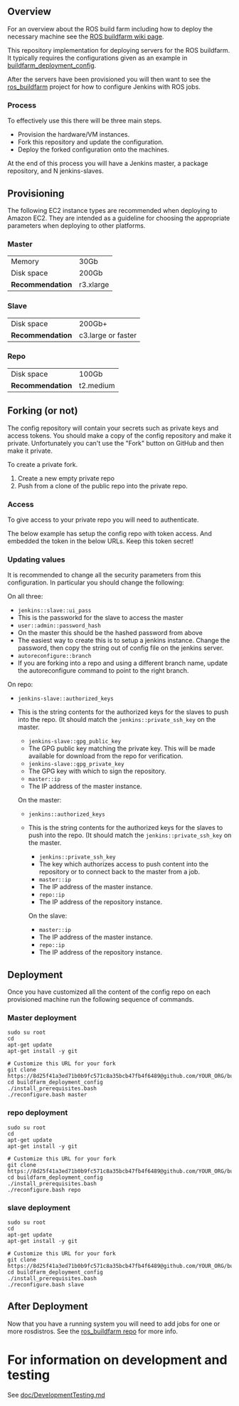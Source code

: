 ## Overview

For an overview about the ROS build farm including how to deploy the necessary
machine see the [ROS buildfarm wiki page](http://wiki.ros.org/buildfarm).


This repository implementation for deploying servers for the ROS buildfarm.
It typically requires the configurations given as an example in  [buildfarm_deployment_config](https://github.com/ros-infrastructure/buildfarm_deployment_config).

After the servers have been provisioned you will then want to see the [ros_buildfarm](https://github.com/ros-infrastructure/ros_buildfarm) project for how to configure Jenkins with ROS jobs.

### Process

To effectively use this there will be three main steps.
* Provision the hardware/VM instances.
* Fork this repository and update the configuration.
* Deploy the forked configuration onto the machines.

At the end of this process you will have a Jenkins master, a package repository, and N jenkins-slaves.

## Provisioning

The following EC2 instance types are recommended when deploying to Amazon EC2.
They are intended as a guideline for choosing the appropriate parameters when deploying to other platforms.

### Master

<table>
<tr><td>Memory</td><td>30Gb</td></tr>
<tr><td>Disk space</td><td>200Gb</td></tr>
<tr><td><strong>Recommendation</strong></td><td>r3.xlarge</td></tr>
</table>

### Slave

<table>
<tr><td>Disk space</td><td>200Gb+</td></tr>
<tr><td><strong>Recommendation</strong></td><td>c3.large or faster</td></tr>
</table>

### Repo

<table>
<tr><td>Disk space</td><td>100Gb</td></tr>
<tr><td><strong>Recommendation</strong></td><td>t2.medium</td></tr>
</table>

## Forking (or not)

The config repository will contain your secrets such as private keys and access tokens.
You should make a copy of the config repository and make it private.
Unfortunately you can't use the "Fork" button on GitHub and then make it private.

To create a private fork.

1. Create a new empty private repo
1. Push from a clone of the public repo into the private repo.

### Access

To give access to your private repo you will need to authenticate.

The below example has setup the config repo with token access.
And embedded the token in the below URLs.
Keep this token secret!

### Updating values

It is recommended to change all the security parameters from this configuration.
In particular you should change the following:

On all three:
* `jenkins::slave::ui_pass`
* This is the passworkd for the slave to access the master
* `user::admin::password_hash`
* On the master this should be the hashed password from above
* The easiest way to create this is to setup a jenkins instance. Change the password, then copy the string out of config file on the jenkins server.
* `autoreconfigure::branch`
* If you are forking into a repo and using a different branch name, update the autoreconfigure command to point to the right branch.

On repo:
* `jenkins-slave::authorized_keys`
* This is the string contents for the authorized keys for the slaves to push into the repo. (It should match the `jenkins::private_ssh_key` on the master.
  * `jenkins-slave::gpg_public_key`
  * The GPG public key matching the private key. This will be made available for download from the repo for verification.
  * `jenkins-slave::gpg_private_key`
  * The GPG key with which to sign the repository.
  * `master::ip`
  * The IP address of the master instance.

  On the master:
  * `jenkins::authorized_keys`
  * This is the string contents for the authorized keys for the slaves to push into the repo. (It should match the `jenkins::private_ssh_key` on the master.
    * `jenkins::private_ssh_key`
    * The key which authorizes access to push content into the repository or to connect back to the master from a job.
    * `master::ip`
    * The IP address of the master instance.
    * `repo::ip`
    * The IP address of the repository instance.

    On the slave:
    * `master::ip`
    * The IP address of the master instance.
    * `repo::ip`
    * The IP address of the repository instance.


## Deployment

Once you have customized all the content of the config repo on each provisioned machine run the following sequence of commands.

### Master deployment

    sudo su root
    cd
    apt-get update
    apt-get install -y git

    # Customize this URL for your fork
    git clone https://8d25f41a3ed71b0b9fc571c8a35bcb47fb4f6489@github.com/YOUR_ORG/buildfarm_deployment_config.git
    cd buildfarm_deployment_config
    ./install_prerequisites.bash
    ./reconfigure.bash master


### repo deployment

    sudo su root
    cd
    apt-get update
    apt-get install -y git

    # Customize this URL for your fork
    git clone https://8d25f41a3ed71b0b9fc571c8a35bcb47fb4f6489@github.com/YOUR_ORG/buildfarm_deployment_config.git
    cd buildfarm_deployment_config
    ./install_prerequisites.bash
    ./reconfigure.bash repo

### slave deployment

    sudo su root
    cd
    apt-get update
    apt-get install -y git

    # Customize this URL for your fork
    git clone https://8d25f41a3ed71b0b9fc571c8a35bcb47fb4f6489@github.com/YOUR_ORG/buildfarm_deployment_config.git
    cd buildfarm_deployment_config
    ./install_prerequisites.bash
    ./reconfigure.bash slave

## After Deployment

Now that you have a running system you will need to add jobs for one or more rosdistros.
See the [ros_buildfarm repo](https://github.com/ros-infrastructure/ros_buildfarm) for more info.

# For information on development and testing

See [doc/DevelopmentTesting.md](doc/DevelopmentTesting.md)
